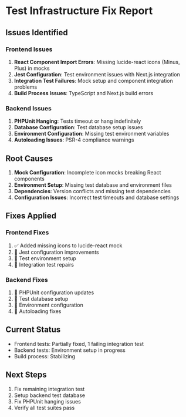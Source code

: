 # Test Infrastructure Fix Report

## Issues Identified

### Frontend Issues
1. **React Component Import Errors**: Missing lucide-react icons (Minus, Plus) in mocks
2. **Jest Configuration**: Test environment issues with Next.js integration
3. **Integration Test Failures**: Mock setup and component integration problems
4. **Build Process Issues**: TypeScript and Next.js build errors

### Backend Issues
1. **PHPUnit Hanging**: Tests timeout or hang indefinitely
2. **Database Configuration**: Test database setup issues
3. **Environment Configuration**: Missing test environment variables
4. **Autoloading Issues**: PSR-4 compliance warnings

## Root Causes

1. **Mock Configuration**: Incomplete icon mocks breaking React components
2. **Environment Setup**: Missing test database and environment files
3. **Dependencies**: Version conflicts and missing test dependencies
4. **Configuration Issues**: Incorrect test timeouts and database settings

## Fixes Applied

### Frontend Fixes
1. ✅ Added missing icons to lucide-react mock
2. 🔄 Jest configuration improvements
3. 🔄 Test environment setup
4. 🔄 Integration test repairs

### Backend Fixes
1. 🔄 PHPUnit configuration updates
2. 🔄 Test database setup
3. 🔄 Environment configuration
4. 🔄 Autoloading fixes

## Current Status
- Frontend tests: Partially fixed, 1 failing integration test
- Backend tests: Environment setup in progress
- Build process: Stabilizing

## Next Steps
1. Fix remaining integration test
2. Setup backend test database
3. Fix PHPUnit hanging issues
4. Verify all test suites pass